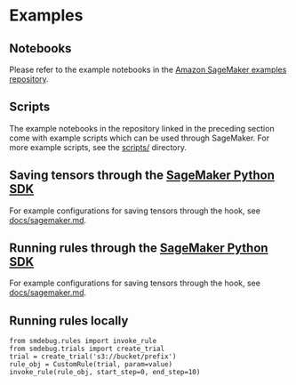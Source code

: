 # Examples
## Notebooks
Please refer to the example notebooks in the [Amazon SageMaker examples repository](https://github.com/awslabs/amazon-sagemaker-examples/tree/master/sagemaker-debugger).

## Scripts
The example notebooks in the repository linked in the preceding section come with example scripts which can be used through SageMaker. For more example scripts, see the [scripts/](scripts/) directory.

## Saving tensors through the [SageMaker Python SDK](https://github.com/aws/sagemaker-python-sdk)
For example configurations for saving tensors through the hook, see [docs/sagemaker.md](../docs/sagemaker.md).

## Running rules through the [SageMaker Python SDK](https://github.com/aws/sagemaker-python-sdk)
For example configurations for saving tensors through the hook, see [docs/sagemaker.md](../docs/sagemaker.md).

## Running rules locally

```
from smdebug.rules import invoke_rule
from smdebug.trials import create_trial
trial = create_trial('s3://bucket/prefix')
rule_obj = CustomRule(trial, param=value)
invoke_rule(rule_obj, start_step=0, end_step=10)
```
